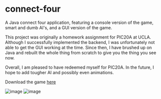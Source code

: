 # connect-four

A Java connect four application, featuring a console version of the game, smart and dumb AI's, and a GUI version of the game.

This project was originally a homework assignment for PIC20A at UCLA. Although I successfully implemented the backend, I was unfortunately not able to get the GUI working at the time. Since then, I have brushed up on Java and rebuilt the whole thing from scratch to give you the thing you see now.

Overall, I am pleased to have redeemed myself for PIC20A. In the future, I hope to add tougher AI and possibly even animations.

Download the game [here](https://github.com/dair68/connect-four/releases)

![image](https://user-images.githubusercontent.com/36572214/66266164-1c942800-e7d6-11e9-98ec-1c88f6eb508f.png)
![image](https://user-images.githubusercontent.com/36572214/66266196-7b59a180-e7d6-11e9-92d3-8b419978a460.png)


